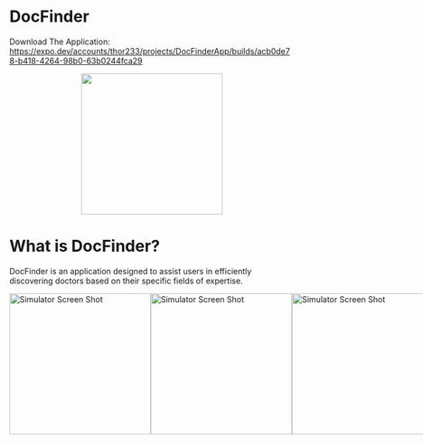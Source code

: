 # DocFinder

Download The Application: https://expo.dev/accounts/thor233/projects/DocFinderApp/builds/acb0de78-b418-4264-98b0-63b0244fca29

<p align="center">
  <img src="https://www.linkpicture.com/q/main_icon_1.png" width="250" >
</p>

<h1>What is DocFinder?</h1>

DocFinder is an application designed to assist users in efficiently discovering doctors based on their specific fields of expertise.


<div style="display: flex; flex-direction: row;">
<img src="https://www.linkpicture.com/q/Simulator-Screen-Shot-iPhone-14-Pro-Max-2023-06-18-at-14.42.26.png" alt="Simulator Screen Shot" width="250">
<img src="https://www.linkpicture.com/q/Simulator-Screen-Shot-iPhone-14-Pro-Max-2023-06-18-at-14.42.34.png" alt="Simulator Screen Shot" width="250">  
<img src="https://www.linkpicture.com/q/Simulator-Screen-Shot-iPhone-14-Pro-Max-2023-06-18-at-14.44.30.png" alt="Simulator Screen Shot" width="250">

<img src="https://www.linkpicture.com/q/Simulator-Screen-Shot-iPhone-14-Pro-Max-2023-06-18-at-14.44.35.png" alt="Simulator Screen Shot" width="250">
<img src="https://www.linkpicture.com/q/Simulator-Screen-Shot-iPhone-14-Pro-Max-2023-06-18-at-14.44.35.png" alt="Simulator Screen Shot" width="250">
<img src="https://www.linkpicture.com/q/Simulator-Screen-Shot-iPhone-14-Pro-Max-2023-06-18-at-14.44.42.png" alt="Simulator Screen Shot" width="250">

<img src="https://www.linkpicture.com/q/Simulator-Screen-Shot-iPhone-14-Pro-Max-2023-06-18-at-15.12.32.png" alt="Simulator Screen Shot" width="250">
<img src="https://www.linkpicture.com/q/Simulator-Screen-Shot-iPhone-14-Pro-Max-2023-06-20-at-20.20.55.png" alt="Simulator Screen Shot" width="250">
<img src="https://www.linkpicture.com/q/Simulator-Screen-Shot-iPhone-14-Pro-Max-2023-06-20-at-20.16.43.png" alt="Simulator Screen Shot" width="250">


</div>
